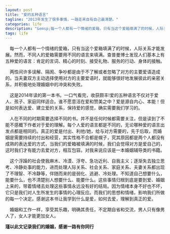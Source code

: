 ```yaml
---
layout: post
title: "爱的五种语言"
tagline: "2013年发生了很多事情，一路走来自有自己最清楚。"
categories: life
description: "&emsp;每一个人都有一个情绪的爱箱，只有当这个爱箱填满了的时候，人际关系才能发展。然而，不同人的爱箱需要用不同的语言来填满。当夫妻双方主动选择使用对方的主要爱语时，就能够很好地发展彼此的亲密关系，并积极地处理婚姻中的冲突和失败。"
tags: life 
---
```


&emsp;每一个人都有一个情绪的爱箱，只有当这个爱箱填满了的时候，人际关系才能发展。然而，不同人的爱箱需要用不同的语言来填满。查普曼博士发现人们基本上有五种爱的语言：肯定的言词、精心的时刻、接受礼物、服务的行动、身体的接触。  

&emsp;两性间许多误解、隔阂、争吵都是由于不了解或者忽略了对方的主要爱语造成的。当夫妻双方主动选择使用对方的主要爱语时，就能够很好地发展彼此的亲密关系，并积极地处理婚姻中的冲突和失败。  

&emsp;这是2014年读的第一本书。一口气看完，收获颇丰!爱的五种语言不仅对于爱人、孩子、家庭同样适合。谁不愿意活在爱和赞美之中？爱是源自内心、本能！但是如何表达爱、建立爱的关系，保持爱的感觉，确实需要我们学习的。  

&emsp;人在不同的时期需要选择不同的书。并不是任何时候都需要关注，但是读到了不能不感概下作者对于爱的理解。每个人爱的语言都是不同的，无论哪种爱的语言出发点都是相同的。真正的爱是付出、利他/她，给与对方需要的，先于后取，而婚姻是需要持续的付出和经营，其实性格不合都是幌子，究其原因都是两个人都没有成熟的表达爱的方式，当我们的爱箱被填满的时候，我们会觉得对方是爱自己的，这时我们才有能力去爱对方，相互包容。对我来说应该是一本婚姻辅导类的书籍。  

&emsp;这个浮躁的社会使我麻木、冷漠、浮夸、急功近利、自我主义；逐渐失去独立思考、冷静处事的能力，进而处理人际关系、社会关系、家庭关系、夫妻关系都出现了不理智、不冷静等，伴随而来的是弱化、逃避、冷处理。不知道自己想要什么，能要什么，也不清楚别人想要什么、能要什么。这些事情归根到底是要到爱、婚姻上来的，带着情绪去处理这些事情永远没有好的结局。因为情绪本身不好也不坏，它只是我们对人生所发生的事情的心理反应。而我们的思想和情绪，影响我们所做的每一个决定。感谢这本书让我学到什么是爱，如何去爱，理解到真正的爱。  
    
&emsp;婚姻和工作一样，享受其乐趣，明确其责任，不定期自省和交流，男人只有像男人了，女人才能更加女人。

**瑾以此文记录我们的婚姻，感谢一路有你同行**